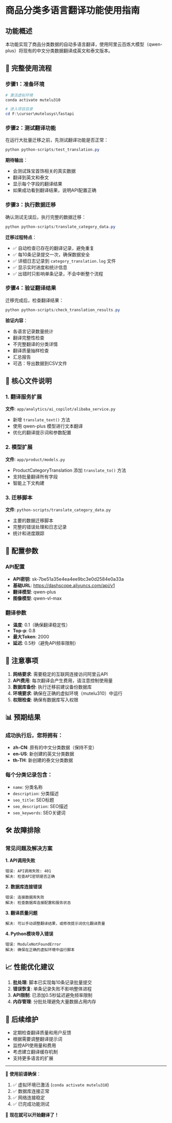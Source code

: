 # 商品分类多语言翻译功能使用指南

## 功能概述

本功能实现了商品分类数据的自动多语言翻译，使用阿里云百炼大模型（qwen-plus）将现有的中文分类数据翻译成英文和泰文版本。

## 🎯 完整使用流程

### 步骤1：准备环境

```powershell
# 激活虚拟环境
conda activate mutelu310

# 进入项目目录
cd F:\cursor\mutelusys\fastapi
```

### 步骤2：测试翻译功能

在运行大批量迁移之前，先测试翻译功能是否正常：

```powershell
python python-scripts/test_translation.py
```

**期待输出**：
- 会测试珠宝首饰相关的真实数据
- 翻译到英文和泰文
- 显示每个字段的翻译结果
- 如果成功看到翻译结果，说明API配置正确

### 步骤3：执行数据迁移

确认测试无误后，执行完整的数据迁移：

```powershell
python python-scripts/translate_category_data.py
```

**迁移过程特点**：
- ✅ 自动检查已存在的翻译记录，避免重复
- ✅ 每10条记录提交一次，确保数据安全
- ✅ 详细日志记录到 `category_translation.log` 文件
- ✅ 显示实时进度和统计信息
- ✅ 出错时只影响单条记录，不会中断整个流程

### 步骤4：验证翻译结果

迁移完成后，检查翻译结果：

```powershell
python python-scripts/check_translation_results.py
```

**验证内容**：
- 各语言记录数量统计
- 翻译完整性检查
- 不完整翻译的分类详情
- 翻译质量抽样检查
- 汇总报告
- 可选：导出数据到CSV文件

## 📁 核心文件说明

### 1. 翻译服务扩展
**文件**: `app/analytics/ai_copilot/alibaba_service.py`
- 新增 `translate_text()` 方法
- 使用 qwen-plus 模型进行文本翻译
- 优化的翻译提示词和参数配置

### 2. 模型扩展
**文件**: `app/product/models.py`
- ProductCategoryTranslation 添加 `translate_to()` 方法
- 支持批量翻译所有字段
- 智能上下文构建

### 3. 迁移脚本
**文件**: `python-scripts/translate_category_data.py`
- 主要的数据迁移脚本
- 完整的错误处理和日志记录
- 统计和进度跟踪

## 🔧 配置参数

### API配置
- **API密钥**: sk-7be51a35e4ea4ee9bc3e0d2584e0a33a
- **基础URL**: https://dashscope.aliyuncs.com/api/v1
- **翻译模型**: qwen-plus
- **图像模型**: qwen-vl-max

### 翻译参数
- **温度**: 0.1（确保翻译稳定性）
- **Top-p**: 0.8
- **最大Token**: 2000
- **延迟**: 0.5秒（避免API频率限制）

## 🚨 注意事项

1. **网络要求**: 需要稳定的互联网连接访问阿里云API
2. **API费用**: 每次翻译会产生费用，请注意控制使用量
3. **数据库备份**: 执行迁移前建议备份数据库
4. **环境要求**: 确保在正确的虚拟环境（mutelu310）中运行
5. **权限检查**: 确保有数据库写入权限

## 📊 预期结果

### 成功执行后，您将拥有：
- **zh-CN**: 原有的中文分类数据（保持不变）
- **en-US**: 新创建的英文分类数据
- **th-TH**: 新创建的泰文分类数据

### 每个分类记录包含：
- `name`: 分类名称
- `description`: 分类描述  
- `seo_title`: SEO标题
- `seo_description`: SEO描述
- `seo_keywords`: SEO关键词

## 🛠️ 故障排除

### 常见问题及解决方案

**1. API调用失败**
```
错误: API调用失败: 401
解决: 检查API密钥是否正确
```

**2. 数据库连接错误**
```
错误: 连接数据库失败
解决: 检查数据库连接配置和服务状态
```

**3. 翻译质量问题**
```
解决: 可以手动调整翻译结果，或修改提示词优化翻译质量
```

**4. Python模块导入错误**
```
错误: ModuleNotFoundError
解决: 确保在正确的虚拟环境中运行脚本
```

## 📈 性能优化建议

1. **批处理**: 脚本已实现每10条记录批量提交
2. **错误恢复**: 单条记录失败不影响整体进程  
3. **API限制**: 已添加0.5秒延迟避免频率限制
4. **内存管理**: 分批处理避免大量数据占用内存

## 🔄 后续维护

- 定期检查翻译质量和用户反馈
- 根据需要调整翻译提示词
- 监控API使用量和费用
- 考虑建立翻译缓存机制
- 支持更多语言的扩展

---

📝 **使用前请确保**：
1. ✅ 虚拟环境已激活 (`conda activate mutelu310`)
2. ✅ 数据库连接正常
3. ✅ 网络连接稳定
4. ✅ 已完成功能测试

🚀 **现在就可以开始翻译了！**
